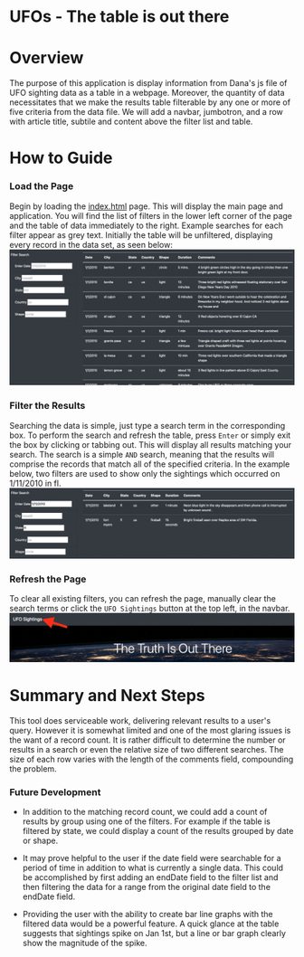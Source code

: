 # UFOs - The table is out there

# Overview
The purpose of this application is display information from Dana's js file of UFO sighting data as a table in a webpage.  Moreover, the quantity of data necessitates that we make the results table filterable by any one or more of five criteria from the data file.  We will add a navbar, jumbotron, and a row with article title, subtile and content above the filter list and table.


# How to Guide
### Load the Page
Begin by loading the <a href="index.html">index.html<a/> page.  This will display the main page and application.  You will find the list of filters in the lower left corner of the page and the table of data immediately to the right.  Example searches for each filter appear as grey text. Initially the table will be unfiltered, displaying every record in the data set, as seen below:<br> 
![Unfiltered Table](/Static/images/table_unfiltered.png)<br> 

### Filter the Results
Searching the data is simple, just type a search term in the corresponding box.  To perform the search and refresh the table, press `Enter` or simply exit the box by clicking or tabbing out.  This will display all results matching your search.  The search is a simple `AND` search, meaning that the results will comprise the records that match all of the specified criteria.  In the example below, two filters are used to show only the sightings which occurred on 1/11/2010 in fl.<br>
![Filtered Table](/Static/images/table_filtered.png)<br>

### Refresh the Page
To clear all existing filters, you can refresh the page, manually clear the search terms or click the `UFO Sightings` button at the top left, in the navbar.
![Page Refresh](/Static/images/refresh.png)<br>
 
# Summary and Next Steps
This tool does serviceable work, delivering relevant results to a user's query.  However it is somewhat limited and one of the most glaring issues is the want of a record count.  It is rather difficult to determine the number or results in a search or even the relative size of two different searches.  The size of each row varies with the length of the comments field, compounding the problem.  

### Future Development
- In addition to the matching record count, we could add a count of results by group using one of the filters.  For example if the table is filtered by state, we could display a count of the results grouped by date or shape.

- It may prove helpful to the user if the date field were searchable for a period of time in addition to what is currently a single data.  This could be accomplished by first adding an endDate field to the filter list and then filtering the data for a range from the original date field to the endDate field.

- Providing the user with the ability to create bar line graphs with the filtered data would be a powerful feature.  A quick glance at the table suggests that sightings spike on Jan 1st, but a line or bar graph clearly show the magnitude of the spike.
  
